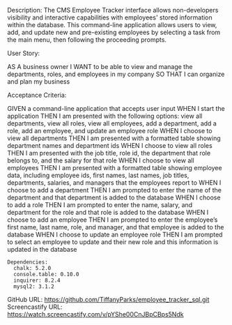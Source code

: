 
Description:
The CMS Employee Tracker interface allows non-developers visibility and interactive capabilities with employees' stored information within the database. This command-line application allows users to view, add, and update new and pre-existing employees by selecting a task from the main menu, then following the proceeding prompts.

User Story:

AS A business owner
I WANT to be able to view and manage the departments, roles, and employees in my company
SO THAT I can organize and plan my business

Acceptance Criteria:

GIVEN a command-line application that accepts user input
WHEN I start the application
THEN I am presented with the following options: view all departments, view all roles, view all employees, add a department, add a role, add an employee, and update an employee role
WHEN I choose to view all departments
THEN I am presented with a formatted table showing department names and department ids
WHEN I choose to view all roles
THEN I am presented with the job title, role id, the department that role belongs to, and the salary for that role
WHEN I choose to view all employees
THEN I am presented with a formatted table showing employee data, including employee ids, first names, last names, job titles, departments, salaries, and managers that the employees report to
WHEN I choose to add a department
THEN I am prompted to enter the name of the department and that department is added to the database
WHEN I choose to add a role
THEN I am prompted to enter the name, salary, and department for the role and that role is added to the database
WHEN I choose to add an employee
THEN I am prompted to enter the employee’s first name, last name, role, and manager, and that employee is added to the database
WHEN I choose to update an employee role
THEN I am prompted to select an employee to update and their new role and this information is updated in the database 

    Dependencies: 
      chalk: 5.2.0
      console.table: 0.10.0
      inquirer: 8.2.4
      mysql2: 3.1.2
    
  

GitHub URL: https://github.com/TiffanyParks/employee_tracker_sql.git
Screencastify URL: https://watch.screencastify.com/v/pYShe00CnJBpCBps5Ndk